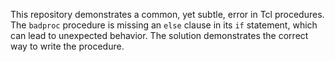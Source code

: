 This repository demonstrates a common, yet subtle, error in Tcl procedures.  The `badproc` procedure is missing an `else` clause in its `if` statement, which can lead to unexpected behavior. The solution demonstrates the correct way to write the procedure.